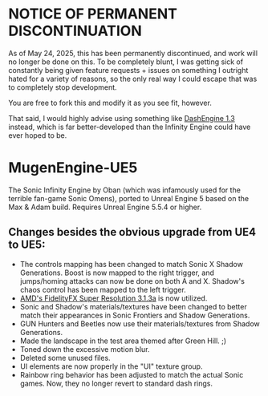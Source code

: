 # NOTICE OF PERMANENT DISCONTINUATION
As of May 24, 2025, this has been permanently discontinued, and work will no longer be done on this. To be completely blunt, I was getting sick of constantly being given feature requests + issues on something I outright hated for a variety of reasons, so the only real way I could escape that was to completely stop development.

You are free to fork this and modify it as you see fit, however.

That said, I would highly advise using something like [DashEngine 1.3](https://github.com/YakuzaBalooza/Dash-Engine-1.3) instead, which is far better-developed than the Infinity Engine could have ever hoped to be.

# MugenEngine-UE5
The Sonic Infinity Engine by Oban (which was infamously used for the terrible fan-game Sonic Omens), ported to Unreal Engine 5 based on the Max & Adam build. Requires Unreal Engine 5.5.4 or higher.

## Changes besides the obvious upgrade from UE4 to UE5:
- The controls mapping has been changed to match Sonic X Shadow Generations. Boost is now mapped to the right trigger, and jumps/homing attacks can now be done on both A and X. Shadow's chaos control has been mapped to the left trigger.
- [AMD's FidelityFX Super Resolution 3.1.3a](https://gpuopen.com/learn/ue-fsr3/) is now utilized.
- Sonic and Shadow's materials/textures have been changed to better match their appearances in Sonic Frontiers and Shadow Generations.
- GUN Hunters and Beetles now use their materials/textures from Shadow Generations.
- Made the landscape in the test area themed after Green Hill. ;)
- Toned down the excessive motion blur.
- Deleted some unused files.
- UI elements are now properly in the "UI" texture group.
- Rainbow ring behavior has been adjusted to match the actual Sonic games. Now, they no longer revert to standard dash rings.
